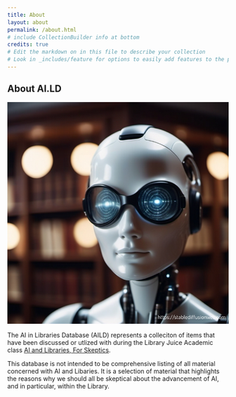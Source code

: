 ```yaml
---
title: About
layout: about
permalink: /about.html
# include CollectionBuilder info at bottom
credits: true
# Edit the markdown on in this file to describe your collection
# Look in _includes/feature for options to easily add features to the page
---
```



## About AI.LD

![Splash Image](objects/splash.png)

The AI in Libraries Database (AILD) represents a colleciton of items that have been discussed or utlized with during the Library Juice Academic class [AI and Libraries, For Skeptics](https://libraryjuiceacademy.com/shop/course/331-ai-and-libraries-for-skeptics/).

This database is not intended to be comprehensive listing of all material concerned with AI and Libaries. It is a selection of material that highlights the reasons why we should all be skeptical about the advancement of AI, and in particular, within the Library.

<!-- This demo collection features items from the University of Idaho Library's [Digital Collections](https://www.lib.uidaho.edu/digital/), and is build using [CollectionBuilder-CSV](https://github.com/CollectionBuilder/collectionbuilder-csv).

CollectionBuilder-CSV is a "Stand Alone" template for creating digital collection and exhibit websites using Jekyll, given:

- a CSV of collection metadata
- a folder of images, PDFs, audio, or video files

Driven by your collection metadata, the template generates engaging visualizations to browse and explore your objects.
The resulting static site can be hosted on any basic web server.

[CollectionBuilder](https://github.com/CollectionBuilder/) is an set of open source tools for creating digital collection and exhibit websites that are driven by metadata and powered by modern static web technology.
See [CB Docs](https://collectionbuilder.github.io/cb-docs/) for detailed information. -->


<!-- IMPORTANT!!! DELETE this comment and the include below when you are finished editing this page for your collection. The include below introduces about page features. They will show up on your collection's about page until you delete it. -->

